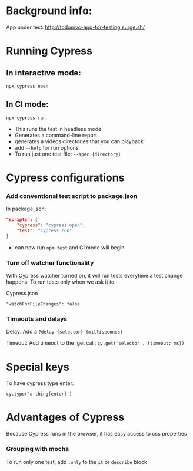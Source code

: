 # Background info:

App under test: http://todomvc-app-for-testing.surge.sh/

# Running Cypress

## In interactive mode:

`npx cypress open`

## In CI mode:

`npx cypress run`

- This runs the test in headless mode
- Generates a command-line report
- generates a videos directories that you can playback
- add `--help` for run options
- To run just one test file: `--spec {directory}`

# Cypress configurations

### Add conventional test script to package.json

In package.json:

```json
"scripts": {
    "cypress": "cypress open",
    "test": "cypress run"
}
```

- can now run `npm test` and CI mode will begin

### Turn off watcher functionality

With Cypress watcher turned on, it will run tests everytime a test change happens. To run tests only when we ask it to:

Cypress.json

```
"watchForFileChanges": false
```

### Timeouts and delays

Delay: Add a `?delay-{selector}-{milliseconds}`

Timeout: Add timeout to the .get call: `cy.get('selector', {timeout: ms})`

# Special keys

To have cypress type enter:

```
cy.type('a thing{enter}')
```

# Advantages of Cypress

Because Cypress runs in the browser, it has easy access to css properties

### Grouping with mocha

To run only one test, add `.only` to the `it` or `describe` block
